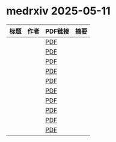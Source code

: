 # medrxiv 2025-05-11

| 标题 | 作者 | PDF链接 |  摘要 |
|------|------|--------|------|
|  |  | [PDF](https://doi.org/10.1101/2025.03.18.25324175) |  |
|  |  | [PDF](https://doi.org/10.1101/2025.05.06.25327111) |  |
|  |  | [PDF](https://doi.org/10.1101/2024.06.03.24308369) |  |
|  |  | [PDF](https://doi.org/10.1101/2025.05.06.25327052) |  |
|  |  | [PDF](https://doi.org/10.1101/2024.12.04.24318411) |  |
|  |  | [PDF](https://doi.org/10.1101/2024.10.11.24315342) |  |
|  |  | [PDF](https://doi.org/10.1101/2024.10.08.24315097) |  |
|  |  | [PDF](https://doi.org/10.1101/2025.02.27.25322950) |  |
|  |  | [PDF](https://doi.org/10.1101/2024.08.11.24311828) |  |
|  |  | [PDF](https://doi.org/10.1101/2024.11.12.24311133) |  |
